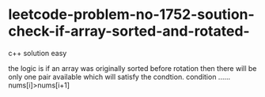 # leetcode-problem-no-1752-soution-check-if-array-sorted-and-rotated-
c++ solution easy  

the logic is if an array was originally sorted before rotation then there will be only one pair available which will satisfy the condtion.
condition ......
nums[i]>nums[i+1]
